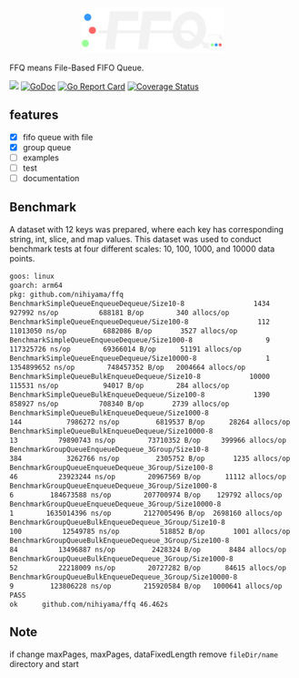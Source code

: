 <div align="center">
    <picture>
        <source media="(prefers-color-scheme: dark)" srcset="./assets/logo-dark.drawio.svg">
        <source media="(prefers-color-scheme: light)" srcset="./assets/logo-light.drawio.svg">
        <img alt="FFQ logo" src="./assets/logo-dark.drawio.svg" width="250">
    </picture>
</div>

FFQ means File-Based FIFO Queue.

[![](https://img.shields.io/github/actions/workflow/status/nihiyama/ffq/test.yaml?branch=main&longCache=true&label=Test&logo=github%20actions&logoColor=fff)](https://github.com/nihiyama/ffq/actions?query=workflow%3ATest)
[![GoDoc](https://img.shields.io/badge/doc-reference-00ADD8.svg?logo=go)](https://pkg.go.dev/github.com/nihiyama/ffq)
[![Go Report Card](https://goreportcard.com/badge/github.com/nihiyama/ffq)](https://goreportcard.com/report/github.com/nihiyama/ffq)
[![Coverage Status](https://coveralls.io/repos/github/nihiyama/ffq/badge.svg?branch=main)](https://coveralls.io/github/nihiyama/ffq?branch=main)

## features

- [x] fifo queue with file
- [x] group queue
- [ ] examples
- [ ] test
- [ ] documentation

## Benchmark

A dataset with 12 keys was prepared, where each key has corresponding string, int, slice, and map values. This dataset was used to conduct benchmark tests at four different scales: 10, 100, 1000, and 10000 data points.

```
goos: linux
goarch: arm64
pkg: github.com/nihiyama/ffq
BenchmarkSimpleQueueEnqueueDequeue/Size10-8                 1434            927992 ns/op          688181 B/op        340 allocs/op
BenchmarkSimpleQueueEnqueueDequeue/Size100-8                 112          11013050 ns/op         6882086 B/op       3527 allocs/op
BenchmarkSimpleQueueEnqueueDequeue/Size1000-8                  9         117325726 ns/op        69366014 B/op      51191 allocs/op
BenchmarkSimpleQueueEnqueueDequeue/Size10000-8                 1        1354899652 ns/op        748457352 B/op   2004664 allocs/op
BenchmarkSimpleQueueBulkEnqueueDequeue/Size10-8            10000            115531 ns/op           94017 B/op        284 allocs/op
BenchmarkSimpleQueueBulkEnqueueDequeue/Size100-8            1390            858927 ns/op          708340 B/op       2739 allocs/op
BenchmarkSimpleQueueBulkEnqueueDequeue/Size1000-8                    144           7986272 ns/op         6819537 B/op      28264 allocs/op
BenchmarkSimpleQueueBulkEnqueueDequeue/Size10000-8                    13          79890743 ns/op        73710352 B/op     399966 allocs/op
BenchmarkGroupQueueEnqueueDequeue_3Group/Size10-8                    384           3262766 ns/op         2305752 B/op       1235 allocs/op
BenchmarkGroupQueueEnqueueDequeue_3Group/Size100-8                    46          23923244 ns/op        20967569 B/op      11112 allocs/op
BenchmarkGroupQueueEnqueueDequeue_3Group/Size1000-8                    6         184673588 ns/op        207700974 B/op    129792 allocs/op
BenchmarkGroupQueueEnqueueDequeue_3Group/Size10000-8                   1        1635014396 ns/op        2127005496 B/op  2698160 allocs/op
BenchmarkGroupQueueBulkEnqueueDequeue_3Group/Size10-8                100          12549785 ns/op          518852 B/op       1001 allocs/op
BenchmarkGroupQueueBulkEnqueueDequeue_3Group/Size100-8                84          13496887 ns/op         2428324 B/op       8484 allocs/op
BenchmarkGroupQueueBulkEnqueueDequeue_3Group/Size1000-8               52          22218009 ns/op        20727282 B/op      84615 allocs/op
BenchmarkGroupQueueBulkEnqueueDequeue_3Group/Size10000-8               9         123806228 ns/op        215920584 B/op   1000641 allocs/op
PASS
ok      github.com/nihiyama/ffq 46.462s
```

## Note

if change maxPages, maxPages, dataFixedLength
remove `fileDir/name` directory and start
